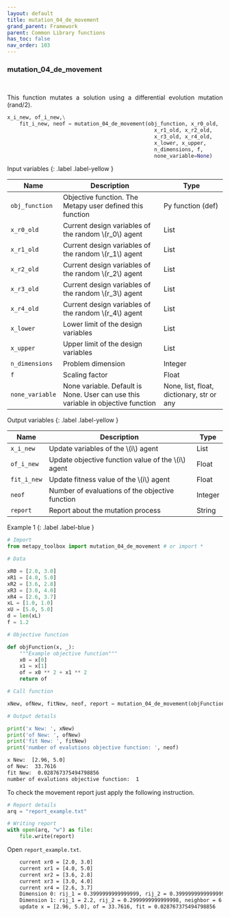 ```yaml
---
layout: default
title: mutation_04_de_movement
grand_parent: Framework
parent: Common Library functions
has_toc: false
nav_order: 103
---
```


<!--Don't delete ths script-->
<script src = "https://polyfill.io/v3/polyfill.min.js?features=es6"></script>
<script id = "MathJax-script" async src="https://cdn.jsdelivr.net/npm/mathjax@3/es5/tex-mml-chtml.js"></script>
<!--Don't delete ths script-->

<h3>mutation_04_de_movement</h3>

<br>

<p align = "justify">
  This function mutates a solution using a differential evolution mutation (rand/2).
</p>

```python
x_i_new, of_i_new,\
    fit_i_new, neof = mutation_04_de_movement(obj_function, x_r0_old,
                                                x_r1_old, x_r2_old, 
                                                x_r3_old, x_r4_old,
                                                x_lower, x_upper,
                                                n_dimensions, f,
                                                none_variable=None)
```

Input variables
{: .label .label-yellow }

<table style = "width:100%">
    <thead>
      <tr>
        <th>Name</th>
        <th>Description</th>
        <th>Type</th>
      </tr>
    </thead>
    <tr>
        <td><code>obj_function</code></td>
        <td>Objective function. The Metapy user defined this function</td>
        <td>Py function (def)</td>
    </tr>
    <tr>
        <td><code>x_r0_old</code></td>
        <td>Current design variables of the random \(r_0\) agent</td>
        <td>List</td>
    </tr>
    <tr>
        <td><code>x_r1_old</code></td>
        <td>Current design variables of the random \(r_1\) agent</td>
        <td>List</td>
    </tr>
    <tr>
        <td><code>x_r2_old</code></td>
        <td>Current design variables of the random \(r_2\) agent</td>
        <td>List</td>
    </tr>
    <tr>
        <td><code>x_r3_old</code></td>
        <td>Current design variables of the random \(r_3\) agent</td>
        <td>List</td>
    </tr>
    <tr>
        <td><code>x_r4_old</code></td>
        <td>Current design variables of the random \(r_4\) agent</td>
        <td>List</td>
    </tr>
    <tr>
        <td><code>x_lower</code></td>
        <td>Lower limit of the design variables</td>
        <td>List</td>
    </tr>
    <tr>
        <td><code>x_upper</code></td>
        <td>Upper limit of the design variables</td>
        <td>List</td>
    </tr>
    <tr>
        <td><code>n_dimensions</code></td>
        <td>Problem dimension</td>
        <td>Integer</td>
    </tr>
    <tr>
        <td><code>f</code></td>
        <td>Scaling factor</td>
        <td>Float</td>
    </tr>
    <tr>
        <td><code>none_variable</code></td>
        <td>None variable. Default is None. User can use this variable in objective function</td>
        <td>None, list, float, dictionary, str or any</td>
    </tr>
</table>

Output variables
{: .label .label-yellow }

<table style = "width:100%">
    <thead>
      <tr>
        <th>Name</th>
        <th>Description</th>
        <th>Type</th>
      </tr>
    </thead>
    <tr>
        <td><code>x_i_new</code></td>
        <td>Update variables of the \(i\) agent</td>
        <td>List</td>
    </tr>
    <tr>
        <td><code>of_i_new</code></td>
        <td>Update objective function value of the \(i\) agent</td>
        <td>Float</td>
    </tr>
    <tr>
        <td><code>fit_i_new</code></td>
        <td>Update fitness value of the \(i\) agent</td>
        <td>Float</td>
    </tr>
    <tr>
        <td><code>neof</code></td>
        <td>Number of evaluations of the objective function</td>
        <td>Integer</td>
    </tr>
    <tr>
        <td><code>report</code></td>
        <td>Report about the mutation process</td>
        <td>String</td>
    </tr>
</table>

Example 1
{: .label .label-blue }

<p align = "justify">
  <i>
      
  </i>
</p>

```python
# Import
from metapy_toolbox import mutation_04_de_movement # or import *

# Data

xR0 = [2.0, 3.0]
xR1 = [4.0, 5.0]
xR2 = [3.6, 2.8]
xR3 = [3.0, 4.0]
xR4 = [2.6, 3.7]
xL = [1.0, 1.0]
xU = [5.0, 5.0]
d = len(xL)
f = 1.2

# Objective function

def objFunction(x, _):
    """Example objective function"""
    x0 = x[0]
    x1 = x[1]
    of = x0 ** 2 + x1 ** 2
    return of

# Call function

xNew, ofNew, fitNew, neof, report = mutation_04_de_movement(objFunction, xR0, xR1, xR2, xR3, xR4, xL, xU, d, f)

# Output details

print('x New: ', xNew)
print('of New: ', ofNew)
print('fit New: ', fitNew)
print('number of evalutions objective function: ', neof)
```

```bash
x New:  [2.96, 5.0]
of New:  33.7616
fit New:  0.028767375494798856
number of evalutions objective function:  1
```

<p align = "justify">
  To check the movement report just apply the following instruction.
</p>

```python
# Report details
arq = "report_example.txt"

# Writing report
with open(arq, "w") as file:
    file.write(report)
```

<p align = "justify">
  Open <code>report_example.txt</code>. 
</p>

```bash
    current xr0 = [2.0, 3.0]
    current xr1 = [4.0, 5.0]
    current xr2 = [3.6, 2.8]
    current xr3 = [3.0, 4.0]
    current xr4 = [2.6, 3.7]
    Dimension 0: rij_1 = 0.3999999999999999, rij_2 = 0.3999999999999999, neighbor = 2.96
    Dimension 1: rij_1 = 2.2, rij_2 = 0.2999999999999998, neighbor = 6.0
    update x = [2.96, 5.0], of = 33.7616, fit = 0.028767375494798856
```
